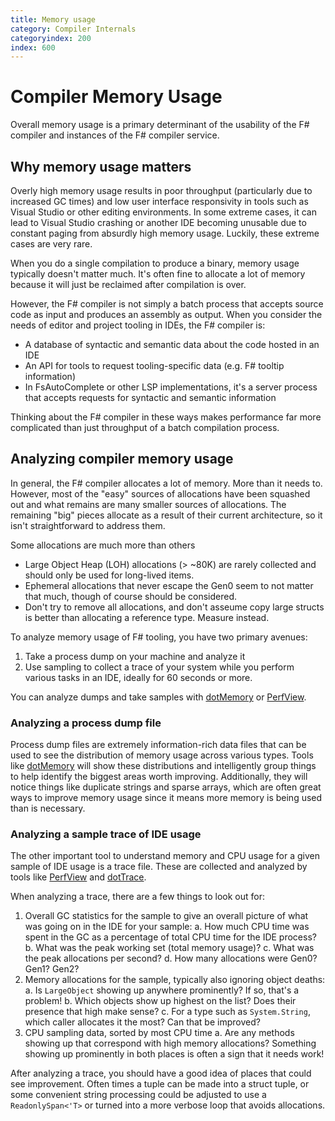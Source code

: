 ```yaml
---
title: Memory usage
category: Compiler Internals
categoryindex: 200
index: 600
---
```

# Compiler Memory Usage

Overall memory usage is a primary determinant of the usability of the F# compiler and instances of the F# compiler service. 

## Why memory usage matters

Overly high memory usage results in poor throughput (particularly due to increased GC times) and low user interface responsivity in tools such as Visual Studio or other editing environments. In some extreme cases, it can lead to Visual Studio crashing or another IDE becoming unusable due to constant paging from absurdly high memory usage. Luckily, these extreme cases are very rare.

When you do a single compilation to produce a binary, memory usage typically doesn't matter much. It's often fine to allocate a lot of memory because it will just be reclaimed after compilation is over.

However, the F# compiler is not simply a batch process that accepts source code as input and produces an assembly as output. When you consider the needs of editor and project tooling in IDEs, the F# compiler is:

* A database of syntactic and semantic data about the code hosted in an IDE
* An API for tools to request tooling-specific data (e.g. F# tooltip information)
* In FsAutoComplete or other LSP implementations, it's a server process that accepts requests for syntactic and semantic information

Thinking about the F# compiler in these ways makes performance far more complicated than just throughput of a batch compilation process.

## Analyzing compiler memory usage

In general, the F# compiler allocates a lot of memory. More than it needs to. However, most of the "easy" sources of allocations have been squashed out and what remains are many smaller sources of allocations. The remaining "big" pieces allocate as a result of their current architecture, so it isn't straightforward to address them.

Some allocations are much more than others
* Large Object Heap (LOH) allocations (> ~80K) are rarely collected and should only be used for long-lived items. 
* Ephemeral allocations that never escape the Gen0 seem to not matter that much, though of course should be considered.
* Don't try to remove all allocations, and don't asseume copy large structs is better than allocating a reference type. Measure instead.

To analyze memory usage of F# tooling, you have two primary avenues:

1. Take a process dump on your machine and analyze it 
2. Use sampling to collect a trace of your system while you perform various tasks in an IDE, ideally for 60 seconds or more.

You can analyze dumps and take samples with [dotMemory](https://www.jetbrains.com/dotmemory/) or [PerfView](https://github.com/Microsoft/perfview).

### Analyzing a process dump file

Process dump files are extremely information-rich data files that can be used to see the distribution of memory usage across various types. Tools like [dotMemory](https://www.jetbrains.com/dotmemory/) will show these distributions and intelligently group things to help identify the biggest areas worth improving. Additionally, they will notice things like duplicate strings and sparse arrays, which are often great ways to improve memory usage since it means more memory is being used than is necessary.

### Analyzing a sample trace of IDE usage

The other important tool to understand memory and CPU usage for a given sample of IDE usage is a trace file. These are collected and analyzed by tools like [PerfView](https://github.com/Microsoft/perfview) and [dotTrace](https://www.jetbrains.com/profiler/).

When analyzing a trace, there are a few things to look out for:

1. Overall GC statistics for the sample to give an overall picture of what was going on in the IDE for your sample:
   a. How much CPU time was spent in the GC as a percentage of total CPU time for the IDE process?
   b. What was the peak working set (total memory usage)?
   c. What was the peak allocations per second?
   d. How many allocations were Gen0? Gen1? Gen2?
2. Memory allocations for the sample, typically also ignoring object deaths:
   a. Is `LargeObject` showing up anywhere prominently? If so, that's a problem!
   b. Which objects show up highest on the list? Does their presence that high make sense?
   c. For a type such as `System.String`, which caller allocates it the most? Can that be improved?
3. CPU sampling data, sorted by most CPU time
   a. Are any methods showing up that correspond with high memory allocations? Something showing up prominently in both places is often a sign that it needs work!

After analyzing a trace, you should have a good idea of places that could see improvement. Often times a tuple can be made into a struct tuple, or some convenient string processing could be adjusted to use a `ReadonlySpan<'T>` or turned into a more verbose loop that avoids allocations.

